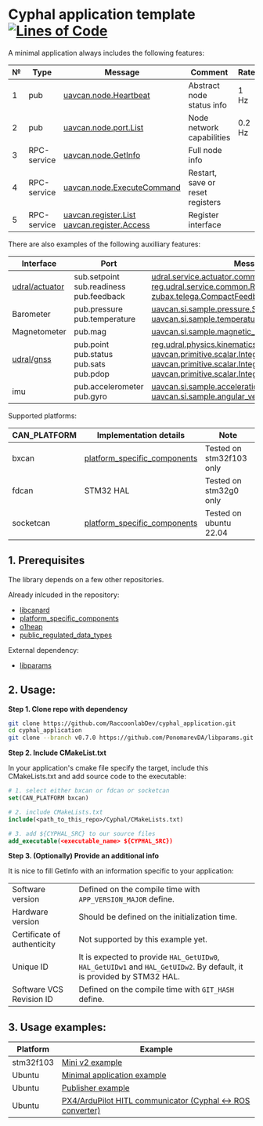 # Cyphal application template [![Lines of Code](https://sonarcloud.io/api/project_badges/measure?project=RaccoonlabDev_cyphal_application&metric=ncloc)](https://sonarcloud.io/summary/new_code?id=RaccoonlabDev_cyphal_application)

A minimal application always includes the following features:

| № | Type      | Message  | Comment | Rate |
| - | --------- | -------- | ------- | ---- |
| 1 | pub | [uavcan.node.Heartbeat](https://github.com/OpenCyphal/public_regulated_data_types/blob/master/uavcan/node/7509.Heartbeat.1.0.dsdl) | Abstract node status info | 1 Hz |
| 2 | pub | [uavcan.node.port.List](https://github.com/OpenCyphal/public_regulated_data_types/blob/master/uavcan/node/port/7510.List.0.1.dsdl) | Node network capabilities | 0.2 Hz |
| 3 | RPC-service | [uavcan.node.GetInfo](https://github.com/OpenCyphal/public_regulated_data_types/blob/master/uavcan/node/430.GetInfo.1.0.dsdl) | Full node info | |
| 4 | RPC-service | [uavcan.node.ExecuteCommand](https://github.com/OpenCyphal/public_regulated_data_types/blob/master/uavcan/node/435.ExecuteCommand.1.0.dsdl) | Restart, save or reset registers |
| 5 | RPC-service | [uavcan.register.List](https://github.com/OpenCyphal/public_regulated_data_types/blob/master/uavcan/register/385.List.1.0.dsdl) </br> [uavcan.register.Access](https://github.com/OpenCyphal/public_regulated_data_types/blob/master/uavcan/register/384.Access.1.0.dsdl) | Register interface |

There are also examples of the following auxilliary features:

| Interface | Port | Message |
| --------- | ---- | ------- |
| [udral/actuator](https://github.com/OpenCyphal/public_regulated_data_types/tree/master/reg/udral/service/actuator) | sub.setpoint </br> sub.readiness </br> pub.feedback | [udral.service.actuator.common.sp.Vector31](https://github.com/OpenCyphal/public_regulated_data_types/blob/master/reg/udral/service/actuator/common/sp/Vector31.0.1.dsdl) </br> [reg.udral.service.common.Readiness](https://github.com/OpenCyphal/public_regulated_data_types/blob/master/reg/udral/service/common/Readiness.0.1.dsdl) </br> [zubax.telega.CompactFeedback](https://github.com/Zubax/zubax_dsdl/blob/master/zubax/telega/CompactFeedback.1.0.dsdl) |
| Barometer | pub.pressure </br> pub.temperature | [uavcan.si.sample.pressure.Scalar](https://github.com/OpenCyphal/public_regulated_data_types/blob/master/uavcan/si/sample/pressure/Scalar.1.0.dsdl) </br> [uavcan.si.sample.temperature.Scalar](https://github.com/OpenCyphal/public_regulated_data_types/blob/master/uavcan/si/sample/temperature/Scalar.1.0.dsdl) |
| Magnetometer | pub.mag | [uavcan.si.sample.magnetic_field_strength.Vector3](https://github.com/OpenCyphal/public_regulated_data_types/blob/master/uavcan/si/sample/magnetic_field_strength/Vector3.1.0.dsdl) |
| [udral/gnss](https://nunaweb.opencyphal.org/api/storage/docs/docs/reg/index.html#reg_drone_service_gnss) | pub.point </br> pub.status </br> pub.sats </br> pub.pdop | [reg.udral.physics.kinematics.geodetic.PointStateVarTs](https://github.com/OpenCyphal/public_regulated_data_types/blob/master/reg/udral/physics/kinematics/geodetic/PointStateVarTs.0.1.dsdl) </br> [uavcan.primitive.scalar.Integer16](https://github.com/OpenCyphal/public_regulated_data_types/blob/master/uavcan/primitive/scalar/Integer16.1.0.dsdl) </br> [uavcan.primitive.scalar.Integer16](https://github.com/OpenCyphal/public_regulated_data_types/blob/master/uavcan/primitive/scalar/Integer16.1.0.dsdl) </br> [uavcan.primitive.scalar.Integer16](https://github.com/OpenCyphal/public_regulated_data_types/blob/master/uavcan/primitive/scalar/Integer16.1.0.dsdl) |
| imu | pub.accelerometer </br> pub.gyro | [uavcan.si.sample.acceleration.Vector3](https://github.com/OpenCyphal/public_regulated_data_types/blob/master/uavcan/si/sample/acceleration/Vector3.1.0.dsdl) </br> [uavcan.si.sample.angular_velocity.Vector3](https://github.com/OpenCyphal/public_regulated_data_types/blob/master/uavcan/si/sample/angular_velocity/Vector3.1.0.dsdl) |

Supported platforms:

| CAN_PLATFORM | Implementation details | Note |
| ------------ | ---------------------- | ---- |
| bxcan | [platform_specific_components](https://github.com/OpenCyphal-Garage/platform_specific_components/tree/master/stm32/libcanard/bxcan) | Tested on stm32f103 only |
| fdcan | STM32 HAL | Tested on stm32g0 only |
| socketcan | [platform_specific_components](https://github.com/OpenCyphal-Garage/platform_specific_components/tree/master/socketcan/libcanard) | Tested on ubuntu 22.04 |

## 1. Prerequisites

The library depends on a few other repositories.

Already inlcuded in the repository:
- [libcanard](https://github.com/OpenCyphal/libcanard)
- [platform_specific_components](https://github.com/OpenCyphal-Garage/platform_specific_components)
- [o1heap](https://github.com/pavel-kirienko/o1heap)
- [public_regulated_data_types](https://github.com/OpenCyphal/public_regulated_data_types)

External dependency:
- [libparams](https://github.com/PonomarevDA/libparams/tree/main/libparams)

## 2. Usage:

**Step 1. Clone repo with dependency**

```bash
git clone https://github.com/RaccoonlabDev/cyphal_application.git
cd cyphal_application
git clone --branch v0.7.0 https://github.com/PonomarevDA/libparams.git Libs/libparams
```

**Step 2. Include CMakeList.txt**

In your application's cmake file specify the target, include this CMakeLists.txt and add source code to the executable:

```cmake
# 1. select either bxcan or fdcan or socketcan
set(CAN_PLATFORM bxcan)

# 2. include CMakeLists.txt
include(<path_to_this_repo>/Cyphal/CMakeLists.txt)

# 3. add ${CYPHAL_SRC} to our source files
add_executable(<executable_name> ${CYPHAL_SRC})
```

**Step 3. (Optionally) Provide an additional info**

It is nice to fill GetInfo with an information specific to your application:

|||
|-|-|
| Software version | Defined on the compile time with `APP_VERSION_MAJOR` define. |
| Hardware version | Should be defined on the initialization time. |
| Certificate of authenticity | Not supported by this example yet. |
| Unique ID | It is expected to provide `HAL_GetUIDw0`, `HAL_GetUIDw1` and `HAL_GetUIDw2`. By default, it is provided by STM32 HAL. |
| Software VCS Revision ID | Defined on the compile time with `GIT_HASH` define. |

## 3. Usage examples:

| Platform  | Example |
| --------- | ------- |
| stm32f103 | [Mini v2 example](https://github.com/RaccoonlabDev/mini_v2_node) |
| Ubuntu    | [Minimal application example](examples/ubuntu_minimal) |
| Ubuntu    | [Publisher example](examples/ubuntu_publisher_example) |
| Ubuntu    | [PX4/ArduPilot HITL communicator (Cyphal <-> ROS converter)](https://github.com/RaccoonlabDev/cyphal_communicator) |
